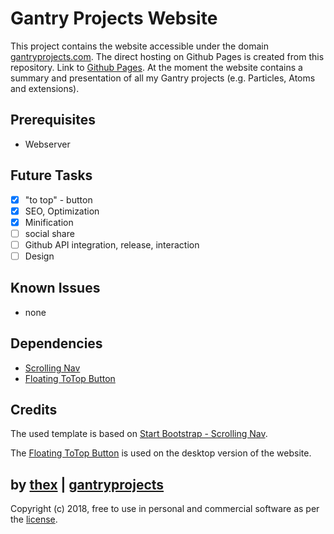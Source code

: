 # Gantry Projects Website
This project contains the website accessible under the domain [gantryprojects.com](https://gantryprojects.com). The direct hosting on Github Pages is created from this repository. Link to [Github Pages](https://thexmanxyz.github.io/Gantry-Projects-Website/). At the moment the website contains a summary and presentation of all my Gantry projects (e.g. Particles, Atoms and extensions).

## Prerequisites
* Webserver

## Future Tasks
- [x] "to top" - button
- [x] SEO, Optimization
- [x] Minification
- [ ] social share
- [ ] Github API integration, release, interaction
- [ ] Design

## Known Issues
* none

## Dependencies
 * [Scrolling Nav](https://github.com/BlackrockDigital/startbootstrap-scrolling-nav)
 * [Floating ToTop Button](https://github.com/thexmanxyz/Floating-ToTop-Button)

## Credits
The used template is based on [Start Bootstrap - Scrolling Nav](https://github.com/BlackrockDigital/startbootstrap-scrolling-nav).

The [Floating ToTop Button](https://github.com/thexmanxyz/Floating-ToTop-Button) is used on the desktop version of the website.

## by [thex](https://github.com/thexmanxyz) | [gantryprojects](https://gantryprojects.com)
Copyright (c) 2018, free to use in personal and commercial software as per the [license](/LICENSE.md).
